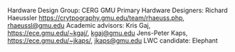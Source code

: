 Hardware Design Group: CERG GMU 
Primary Hardware Designers: Richard Haeussler
https://crytpography.gmu.edu/team/rhaeuss.php, rhaeussl@gmu.edu
Academic advisors:
Kris Gaj, https://ece.gmu.edu/~kgaj/, kgaj@gmu.edu
Jens-Peter Kaps, https://ece.gmu.edu/~jkaps/, jkaps@gmu.edu
LWC candidate: Elephant
